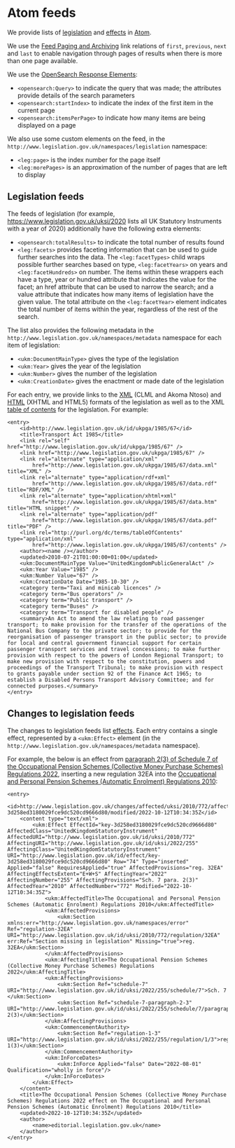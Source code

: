 # Atom feeds

We provide lists of [legislation](/api/search.md#listings) and [effects](/api/search.md#changes) in [Atom](http://tools.ietf.org/html/rfc4287).

We use the [Feed Paging and Archiving](http://tools.ietf.org/html/rfc5005) link relations of `first`, `previous`, `next` and `last` to enable navigation through pages of results when there is more than one page available.

We use the [OpenSearch Response Elements](https://github.com/dewitt/opensearch/blob/master/opensearch-1-1-draft-6.md#opensearch-response-elements):

* `<opensearch:Query>` to indicate the query that was made; the attributes provide details of the search parameters
* `<opensearch:startIndex>` to indicate the index of the first item in the current page
* `<opensearch:itemsPerPage>` to indicate how many items are being displayed on a page

We also use some custom elements on the feed, in the `http://www.legislation.gov.uk/namespaces/legislation` namespace:

* `<leg:page>` is the index number for the page itself
* `<leg:morePages>` is an approximation of the number of pages that are left to display

## Legislation feeds

The feeds of legislation (for example, https://www.legislation.gov.uk/uksi/2020 lists all UK Statutory Instruments with a year of 2020) additionally have the following extra elements:

* `<opensearch:totalResults>` to indicate the total number of results found
* `<leg:facets>` provides faceting information that can be used to guide further searches into the data. The `<leg:facetTypes>` child wraps possible further searches based on type, `<leg:facetYears>` on years and `<leg:facetHundreds>` on number. The items within these wrappers each have a type, year or hundred attribute that indicates the value for the facet; an href attribute that can be used to narrow the search; and a value attribute that indicates how many items of legislation have the given value. The total attribute on the `<leg:facetYear>` element indicates the total number of items within the year, regardless of the rest of the search.

The list also provides the following metadata in the `http://www.legislation.gov.uk/namespaces/metadata` namespace for each item of legislation:

* `<ukm:DocumentMainType>` gives the type of the legislation
* `<ukm:Year>` gives the year of the legislation
* `<ukm:Number>` gives the number of the legislation
* `<ukm:CreationDate>` gives the enactment or made date of the legislation

For each entry, we provide links to the [XML](formats/xml.md) (CLML and Akoma Ntoso) and [HTML](/developer/formats/html.md) (XHTML and HTML5) formats of the legislation as well as to the XML [table of contents](/developer/formats/xml#toc) for the legislation. For example:

```
<entry>
	<id>http://www.legislation.gov.uk/id/ukpga/1985/67</id>
	<title>Transport Act 1985</title>
	<link rel="self" href="http://www.legislation.gov.uk/id/ukpga/1985/67" />
	<link href="http://www.legislation.gov.uk/ukpga/1985/67" />
	<link rel="alternate" type="application/xml"
		href="http://www.legislation.gov.uk/ukpga/1985/67/data.xml" title="XML" />
	<link rel="alternate" type="application/rdf+xml"
		href="http://www.legislation.gov.uk/ukpga/1985/67/data.rdf" title="RDF/XML" />
	<link rel="alternate" type="application/xhtml+xml"
		href="http://www.legislation.gov.uk/ukpga/1985/67/data.htm" title="HTML snippet" />
	<link rel="alternate" type="application/pdf"
		href="http://www.legislation.gov.uk/ukpga/1985/67/data.pdf" title="PDF" />
	<link rel="http://purl.org/dc/terms/tableOfContents" type="application/xml"
		href="http://www.legislation.gov.uk/ukpga/1985/67/contents" />
	<author><name /></author>
	<updated>2010-07-21T01:00:00+01:00</updated>
	<ukm:DocumentMainType Value="UnitedKingdomPublicGeneralAct" />
	<ukm:Year Value="1985" />
	<ukm:Number Value="67" />
	<ukm:CreationDate Date="1985-10-30" />
	<category term="Taxi and minicab licences" />
	<category term="Bus operators" />
	<category term="Public transport" />
	<category term="Buses" />
	<category term="Transport for disabled people" />
	<summary>An Act to amend the law relating to road passenger transport; to make provision for the transfer of the operations of the National Bus Company to the private sector; to provide for the reorganisation of passenger transport in the public sector; to provide for local and central government financial support for certain passenger transport services and travel concessions; to make further provision with respect to the powers of London Regional Transport; to make new provision with respect to the constitution, powers and proceedings of the Transport Tribunal; to make provision with respect to grants payable under section 92 of the Finance Act 1965; to establish a Disabled Persons Transport Advisory Committee; and for connected purposes.</summary>
</entry>
```

## Changes to legislation feeds

The changes to legislation feeds list [effects](model/effects.md). Each entry contains a single effect, represented by a `<ukm:Effect>` element (in the `http://www.legislation.gov.uk/namespaces/metadata` namespace). <!--TODO link to CLML schema guide-->

For example, the below is an effect from [paragraph 2(3) of Schedule 7 of the Occupational Pension Schemes (Collective Money Purchase Schemes) Regulations 2022](http://www.legislation.gov.uk/id/uksi/2022/255/schedule/7/paragraph/2/3), inserting a new regulation 32EA into the [Occupational and Personal Pension Schemes (Automatic Enrolment) Regulations 2010](http://www.legislation.gov.uk/id/uksi/2010/772):

```
<entry>
	<id>http://www.legislation.gov.uk/changes/affected/uksi/2010/772/affecting/uksi/2022/255/key-3d258ed3180029fce9dc520cd9666d80/modified/2022-10-12T10:34:35Z</id>
	<content type="text/xml">
		<ukm:Effect EffectId="key-3d258ed3180029fce9dc520cd9666d80" AffectedClass="UnitedKingdomStatutoryInstrument" AffectedURI="http://www.legislation.gov.uk/id/uksi/2010/772" AffectingURI="http://www.legislation.gov.uk/id/uksi/2022/255" AffectingClass="UnitedKingdomStatutoryInstrument" URI="http://www.legislation.gov.uk/id/effect/key-3d258ed3180029fce9dc520cd9666d80" Row="74" Type="inserted" Applied="false" RequiresApplied="true" AffectedProvisions="reg. 32EA" AffectingEffectsExtent="E+W+S" AffectingYear="2022" AffectingNumber="255" AffectingProvisions="Sch. 7 para. 2(3)" AffectedYear="2010" AffectedNumber="772" Modified="2022-10-12T10:34:35Z">
			<ukm:AffectedTitle>The Occupational and Personal Pension Schemes (Automatic Enrolment) Regulations 2010</ukm:AffectedTitle>
			<ukm:AffectedProvisions>
				<ukm:Section xmlns:err="http://www.legislation.gov.uk/namespaces/error" Ref="regulation-32EA" URI="http://www.legislation.gov.uk/id/uksi/2010/772/regulation/32EA" err:Ref="Section missing in legislation" Missing="true">reg. 32EA</ukm:Section>
			</ukm:AffectedProvisions>
			<ukm:AffectingTitle>The Occupational Pension Schemes (Collective Money Purchase Schemes) Regulations 2022</ukm:AffectingTitle>
			<ukm:AffectingProvisions>
				<ukm:Section Ref="schedule-7" URI="http://www.legislation.gov.uk/id/uksi/2022/255/schedule/7">Sch. 7 </ukm:Section>
				<ukm:Section Ref="schedule-7-paragraph-2-3" URI="http://www.legislation.gov.uk/id/uksi/2022/255/schedule/7/paragraph/2/3">para. 2(3)</ukm:Section>
			</ukm:AffectingProvisions>
			<ukm:CommencementAuthority>
				<ukm:Section Ref="regulation-1-3" URI="http://www.legislation.gov.uk/id/uksi/2022/255/regulation/1/3">reg. 1(3)</ukm:Section>
			</ukm:CommencementAuthority>
			<ukm:InForceDates>
				<ukm:InForce Applied="false" Date="2022-08-01" Qualification="wholly in force"/>
			</ukm:InForceDates>
		</ukm:Effect>
	</content>
	<title>The Occupational Pension Schemes (Collective Money Purchase Schemes) Regulations 2022 effect on The Occupational and Personal Pension Schemes (Automatic Enrolment) Regulations 2010</title>
	<updated>2022-10-12T10:34:35Z</updated>
	<author>
		<name>editorial.legislation.gov.uk</name>
	</author>
</entry>
```